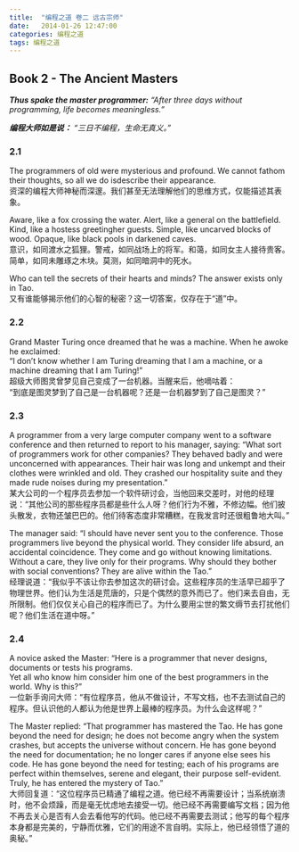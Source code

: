 ```yaml
---
title:  "编程之道 卷二 远古宗师"
date:   2014-01-26 12:47:00
categories: 编程之道
tags: 编程之道
---
```


## Book 2 - The Ancient Masters

***Thus spake the master programmer:***
*“After three days without programming, life becomes meaningless.”*

***编程大师如是说：***
*“三日不编程，生命无真义。”*

<!--more-->

### 2.1

The programmers of old were mysterious and profound. We cannot fathom their thoughts, so all we do isdescribe their appearance.  
资深的编程大师神秘而深邃。我们甚至无法理解他们的思维方式，仅能描述其表象。

Aware, like a fox crossing the water. Alert, like a general on the battlefield. Kind, like a hostess greetingher guests. Simple, like uncarved blocks of wood. Opaque, like black pools in darkened caves.  
意识，如同渡水之狐狸。警戒，如同战场上的将军。和蔼，如同女主人接待贵客。简单，如同未雕琢之木块。莫测，如同暗洞中的死水。  

Who can tell the secrets of their hearts and minds? The answer exists only in Tao.  
又有谁能够揭示他们的心智的秘密？这一切答案，仅存在于“道”中。

### 2.2

Grand Master Turing once dreamed that he was a machine. When he awoke he exclaimed:  
“I don’t know whether I am Turing dreaming that I am a machine, or a machine dreaming that I am Turing!”  
超级大师图灵曾梦见自己变成了一台机器。当醒来后，他嘀咕着：  
“到底是图灵梦到了自己是一台机器呢？还是一台机器梦到了自己是图灵？”

### 2.3

A programmer from a very large computer company went to a software conference and then returned to report to his manager, saying: “What sort of programmers work for other companies? They behaved badly and were unconcerned with appearances. Their hair was long and unkempt and their clothes were wrinkled and old. They crashed our hospitality suite and they made rude noises during my presentation.”  
某大公司的一个程序员去参加一个软件研讨会，当他回来交差时，对他的经理说：“其他公司的那些程序员都是些什么人呀？他们行为不雅，不修边幅。他们披头散发，衣物还皱巴巴的。他们待客态度非常糟糕，在我发言时还很粗鲁地大叫。”

The manager said: “I should have never sent you to the conference. Those programmers live beyond the physical world. They consider life absurd, an accidental coincidence. They come and go without knowing limitations. Without a care, they live only for their programs. Why should they bother with social conventions? They are alive within the Tao.”  
经理说道：“我似乎不该让你去参加这次的研讨会。这些程序员的生活早已超乎了物理世界。他们认为生活是荒唐的，只是个偶然的意外而已了。他们来去自由，无所限制。他们仅仅关心自己的程序而已了。为什么要用尘世的繁文缛节去打扰他们呢？他们生活在道中呀。”

### 2.4

A novice asked the Master: “Here is a programmer that never designs, documents or tests his programs.  
Yet all who know him consider him one of the best programmers in the world. Why is this?”  
一位新手询问大师：“有位程序员，他从不做设计，不写文档，也不去测试自己的程序。但认识他的人都认为他是世界上最棒的程序员。为什么会这样呢？”

The Master replied: “That programmer has mastered the Tao. He has gone beyond the need for design; he does not become angry when the system crashes, but accepts the universe without concern. He has gone beyond the need for documentation; he no longer cares if anyone else sees his code. He has gone beyond the need for testing; each of his programs are perfect within themselves, serene and elegant, their purpose self-evident. Truly, he has entered the mystery of Tao.”  
大师回复道：“这位程序员已精通了编程之道。他已经不再需要设计；当系统崩溃时，他不会烦躁，而是毫无忧虑地去接受一切。他已经不再需要编写文档；因为他不再去关心是否有人会去看他写的代码。他已经不再需要去测试；他写的每个程序本身都是完美的，宁静而优雅，它们的用途不言自明。实际上，他已经领悟了道的奥秘。”